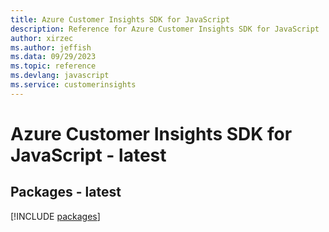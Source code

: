 ```yaml
---
title: Azure Customer Insights SDK for JavaScript
description: Reference for Azure Customer Insights SDK for JavaScript
author: xirzec
ms.author: jeffish
ms.data: 09/29/2023
ms.topic: reference
ms.devlang: javascript
ms.service: customerinsights
---
```

# Azure Customer Insights SDK for JavaScript - latest
## Packages - latest
[!INCLUDE [packages](customer-insights-index.md)]